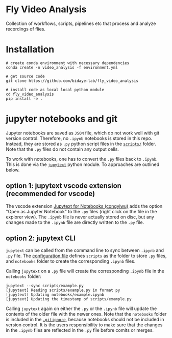 # Fly Video Analysis

Collection of workflows, scripts, pipelines etc that process and analyze recordings of flies.


# Installation

```
# create conda environment with necessary dependencies
conda create -n video_analysis -f environment.yml

# get source code
git clone https://github.com/bidaye-lab/fly_video_analysis

# install code as local local python module
cd fly_video_analysis
pip install -e .
```


# jupyter notebooks and git
Jupyter notebooks are saved as `JSON` file,
which do not work well with git version control.
Therefore, no `.ipynb` notebooks is stored in this repo.
Instead, they are stored as `.py` python script files in the [`scripts/`](./scripts/) folder.
Note that the `.py` files do not contain any output cells.

To work with notebooks, one has to convert the `.py` files back to `.ipynb`.
This is done via the [`jupytext`](https://jupytext.readthedocs.io/en/latest/index.html) python module.
To approaches are outlined below.

## option 1: jupytext vscode extension (recommended for vscode)
The vscode extension [Jupytext for Notebooks (congyiwu)](https://marketplace.visualstudio.com/items?itemName=congyiwu.vscode-jupytext)
adds the option "Open as Jupyter Notebook" to the `.py` files (right click on the file in the explorer view).
The `.ipynb` file is never actually stored on disc,
but any changes made to the `.ipynb` file are directly written to the `.py` file.

## option 2: jupytext CLI
`jupytext` can be called from the command line to sync between `.ipynb` and `.py` file.
The [configuration file](./pyproject.toml) defines `scripts` as the folder to store `.py` files,
and `notebooks` folder to create the corresponding `.ipynb` files.

Calling `jupytext` on a `.py` file will create the corresponding `.ipynb` file in the `notebooks` folder:
```
jupytext --sync scripts/example.py
[jupytext] Reading scripts/example.py in format py
[jupytext] Updating notebooks/example.ipynb
[jupytext] Updating the timestamp of scripts/example.py
```
Calling `jupytext` again on either the `.py` or the `.ipynb` file will update the contents of the older file with the newer ones.
Note that the `notebooks` folder is included in the [`.gitignore`](./.gitignore),
because notebooks should not be included in version control.
It is the users responsibility to make sure that the changes in the `.ipynb` files are reflected in the `.py` file before comits or merges.

